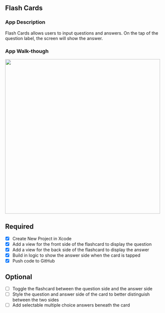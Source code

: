 ## Flash Cards

### App Description
Flash Cards allows users to input questions and answers. On the tap of the question label, the screen will show the answer.

### App Walk-though

<img src="http://g.recordit.co/B2kCQvcwHO.gif" width=500><br>

## Required
- [x] Create New Project in Xcode
- [x] Add a view for the front side of the flashcard to display the question
- [x] Add a view for the back side of the flashcard to display the answer
- [x] Build in logic to show the answer side when the card is tapped
- [x] Push code to GitHub
## Optional
- [ ] Toggle the flashcard between the question side and the answer side
- [ ] Style the question and answer side of the card to better distinguish between the two sides
- [ ] Add selectable multiple choice answers beneath the card

